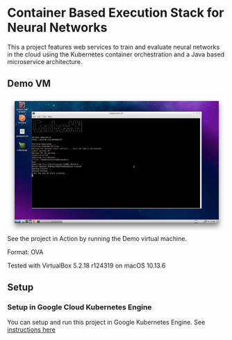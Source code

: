# Container Based Execution Stack for Neural Networks
This a project features web services to train and evaluate neural networks in the cloud using the Kubernetes container orchestration and a Java based microservice architecture. 

## Demo VM
![Screenshot VM](vm_small.jpg)
See the project in Action by running the Demo virtual machine. 

Format: OVA

Tested with VirtualBox 5.2.18 r124319 on macOS 10.13.6


## Setup 
### Setup in Google Cloud Kubernetes Engine
You can setup and run this project in Google Kubernetes Engine.
See [instructions here](/kubernetes_config/google-cloud)
